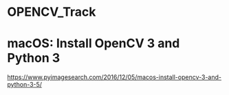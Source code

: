 # OPENCV_Track

# macOS: Install OpenCV 3 and Python 3
https://www.pyimagesearch.com/2016/12/05/macos-install-opencv-3-and-python-3-5/
